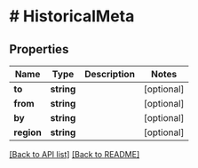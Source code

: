 # # HistoricalMeta

## Properties

Name | Type | Description | Notes
------------ | ------------- | ------------- | -------------
**to** | **string** |  | [optional] 
**from** | **string** |  | [optional] 
**by** | **string** |  | [optional] 
**region** | **string** |  | [optional] 


[[Back to API list]](../../README.md#endpoints) [[Back to README]](../../README.md)
